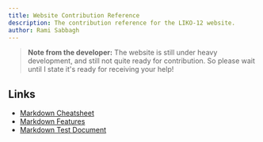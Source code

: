 ```yaml
---
title: Website Contribution Reference
description: The contribution reference for the LIKO-12 website.
author: Rami Sabbagh
---
```


> **Note from the developer:** The website is still under heavy development,
and still not quite ready for contribution. So please wait until I state it's ready for receiving your help!

## Links

- [Markdown Cheatsheet](markdown-cheatsheet.md)
- [Markdown Features](markdown-features.md)
- [Markdown Test Document](markdown_test.md)

